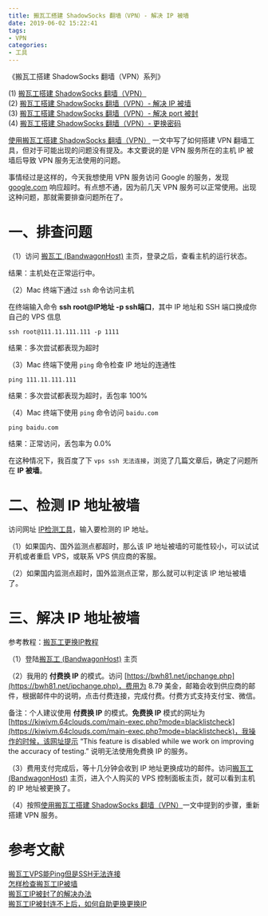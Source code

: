 ```yaml
---
title: 搬瓦工搭建 ShadowSocks 翻墙（VPN）- 解决 IP 被墙
date: 2019-06-02 15:22:41
tags:
- VPN
categories:
- 工具
---
```


《搬瓦工搭建 ShadowSocks 翻墙（VPN）系列》

(1) [搬瓦工搭建 ShadowSocks 翻墙（VPN）](https://depthlove.github.io/2019/03/29/establish-vpn-server/)  
(2) [搬瓦工搭建 ShadowSocks 翻墙（VPN）- 解决 IP 被墙](https://depthlove.github.io/2019/06/02/establish-vpn-server-02/)  
(3) [搬瓦工搭建 ShadowSocks 翻墙（VPN）- 解决 port 被封](https://depthlove.github.io/2019/06/03/establish-vpn-server-03/)  
(4) [搬瓦工搭建 ShadowSocks 翻墙（VPN）- 更换密码](https://depthlove.github.io/2019/06/04/establish-vpn-server-04/)

[使用搬瓦工搭建 ShadowSocks 翻墙（VPN）](https://depthlove.github.io/2019/03/29/establish-vpn-server/) 一文中写了如何搭建 VPN 翻墙工具，但对于可能出现的问题没有提及。本文要说的是 VPN 服务所在的主机 IP 被墙后导致 VPN 服务无法使用的问题。

事情经过是这样的，今天我想使用 VPN 服务访问 Google 的服务，发现 [google.com](google.com) 响应超时。有点想不通，因为前几天 VPN 服务可以正常使用。出现这种问题，那就需要排查问题所在了。

# 一、排查问题

（1）访问 [搬瓦工 (BandwagonHost)](https://yhgo.wang/bwg) 主页，登录之后，查看主机的运行状态。

结果：主机处在正常运行中。

<!-- more -->

（2）Mac 终端下通过 `ssh` 命令访问主机

在终端输入命令 **ssh root@IP地址 -p ssh端口**，其中 IP 地址和 SSH 端口换成你自己的 VPS 信息

```
ssh root@111.11.111.111 -p 1111
```

结果：多次尝试都表现为超时

（3）Mac 终端下使用 `ping` 命令检查 IP 地址的连通性

```
ping 111.11.111.111
```

结果：多次尝试都表现为超时，丢包率 100%

（4）Mac 终端下使用 `ping` 命令访问 `baidu.com`

```
ping baidu.com
``` 

结果：正常访问，丢包率为 0.0%

在这种情况下，我百度了下 `vps ssh 无法连接`，浏览了几篇文章后，确定了问题所在 **IP 被墙**。

# 二、检测 IP 地址被墙

访问网址 [IP检测工具](https://www.toolsdaquan.com/ipcheck/)，输入要检测的 IP 地址。

（1）如果国内、国外监测点都超时，那么该 IP 地址被墙的可能性较小，可以试试开机或者重启 VPS，或联系 VPS 供应商的客服。 

（2）如果国内监测点超时，国外监测点正常，那么就可以判定该 IP 地址被墙了。


# 三、解决 IP 地址被墙

参考教程：[搬瓦工更换IP教程](https://www.bwgyhw.cn/bandwagonhost-change-ip/)

（1）登陆[搬瓦工 (BandwagonHost)](https://yhgo.wang/bwg) 主页

（2）我用的 **付费换 IP** 的模式。访问 [https://bwh81.net/ipchange.php](https://bwh81.net/ipchange.php)，费用为 8.79 美金，邮箱会收到供应商的邮件，根据邮件中的说明，点击付费连接，完成付费。付费方式支持支付宝、微信。

备注：个人建议使用 **付费换 IP** 的模式。**免费换 IP** 模式的网址为 [https://kiwivm.64clouds.com/main-exec.php?mode=blacklistcheck](https://kiwivm.64clouds.com/main-exec.php?mode=blacklistcheck)，我操作的时候，该网址提示 “This feature is disabled while we work on improving the accuracy of testing.” 说明无法使用免费换 IP 的服务。

（3）费用支付完成后，等十几分钟会收到 IP 地址更换成功的邮件。访问[搬瓦工 (BandwagonHost)](https://yhgo.wang/bwg) 主页，进入个人购买的 VPS 控制面板主页，就可以看到主机的 IP 地址被更换了。

（4）按照[使用搬瓦工搭建 ShadowSocks 翻墙（VPN）](https://depthlove.github.io/2019/03/29/establish-vpn-server/)一文中提到的步骤，重新搭建 VPN 服务。

# 参考文献

[搬瓦工VPS能Ping但是SSH无法连接](https://www.bwgyhw.cn/ssh-forbidden/)  
[怎样检查搬瓦工IP被墙](https://www.bwgyhw.cn/2019-bandwagonhost-ip-check/)  
[搬瓦工IP被封了的解决办法](https://www.bwgyhw.cn/bandwagonhost-how-to-deal-with-ip-blocked/)  
[搬瓦工IP被封连不上后，如何自助更换更换IP](https://www.bwgyhw.cn/bandwagonhost-change-ip/)

